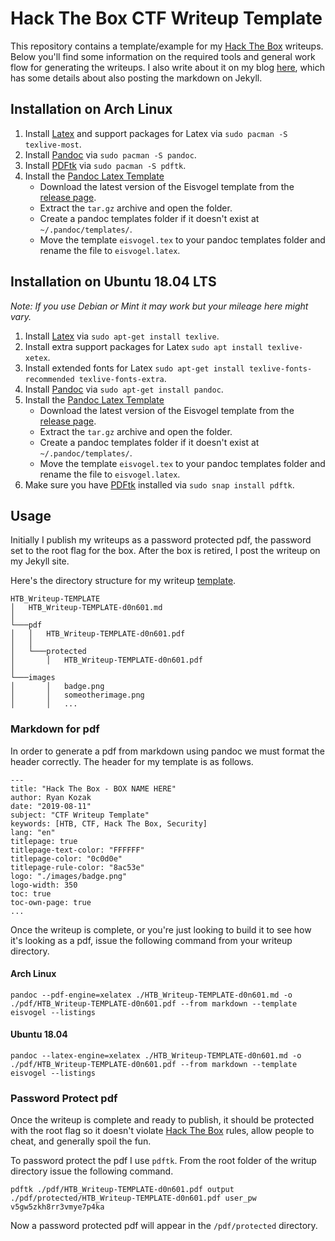 # Hack The Box CTF Writeup Template
This repository contains a template/example for my [Hack The Box](https://hackthebox.eu) writeups. Below you'll find some information on the required tools and general work flow for generating the writeups. I also write about it on my blog [here](https://ryankozak.com/how-i-do-my-ctf-writeups/), which has some details about also posting the markdown on Jekyll.

## Installation on Arch Linux
1. Install [Latex](https://www.latex-project.org/) and support packages for Latex via `sudo pacman -S texlive-most`.
2. Install [Pandoc](https://pandoc.org/) via `sudo pacman -S pandoc`.
3. Install [PDFtk](https://www.pdflabs.com/tools/pdftk-the-pdf-toolkit/) via `sudo pacman -S pdftk`.
4. Install the [Pandoc Latex Template](https://github.com/Wandmalfarbe/pandoc-latex-template)
   * Download the latest version of the Eisvogel template from the [release page](https://github.com/Wandmalfarbe/pandoc-latex-template/releases/latest).
   * Extract the `tar.gz` archive and open the folder.
   * Create a pandoc templates folder if it doesn't exist at `~/.pandoc/templates/`.
   * Move the template `eisvogel.tex` to your pandoc templates folder and rename the file to `eisvogel.latex`.


## Installation on Ubuntu 18.04 LTS
*Note: If you use Debian or Mint it may work but your mileage here might vary.*

1. Install [Latex](https://www.latex-project.org/) via `sudo apt-get install texlive`.
2. Install extra support packages for Latex  `sudo apt install texlive-xetex`.
3. Install extended fonts for Latex `sudo apt-get install texlive-fonts-recommended texlive-fonts-extra`.
4. Install [Pandoc](https://pandoc.org/) via `sudo apt-get install pandoc`.
5. Install the [Pandoc Latex Template](https://github.com/Wandmalfarbe/pandoc-latex-template)
   * Download the latest version of the Eisvogel template from the [release page](https://github.com/Wandmalfarbe/pandoc-latex-template/releases/latest).
   * Extract the `tar.gz` archive and open the folder.
   * Create a pandoc templates folder if it doesn't exist at `~/.pandoc/templates/`.
   * Move the template `eisvogel.tex` to your pandoc templates folder and rename the file to `eisvogel.latex`.
6. Make sure you have [PDFtk](https://www.pdflabs.com/tools/pdftk-the-pdf-toolkit/) installed via `sudo snap install pdftk`.


## Usage
Initially I publish my writeups as a password protected pdf, the password set to the root flag for the box. After the box is retired, I post the writeup on my Jekyll site.

Here's the directory structure for my writeup [template](https://github.com/d0n601/HTB_Writeup-Template).

```
HTB_Writeup-TEMPLATE
│   HTB_Writeup-TEMPLATE-d0n601.md   
│
└───pdf
│   │   HTB_Writeup-TEMPLATE-d0n601.pdf
│   │
│   └───protected
│       │   HTB_Writeup-TEMPLATE-d0n601.pdf
│   
└───images
│       │   badge.png
│       │   someotherimage.png
│       │   ...
```

### Markdown for pdf
In order to generate a pdf from markdown using pandoc we must format the header correctly. The header for my template is as follows.

```
---
title: "Hack The Box - BOX NAME HERE"
author: Ryan Kozak
date: "2019-08-11"
subject: "CTF Writeup Template"
keywords: [HTB, CTF, Hack The Box, Security]
lang: "en"
titlepage: true
titlepage-text-color: "FFFFFF"
titlepage-color: "0c0d0e"
titlepage-rule-color: "8ac53e"
logo: "./images/badge.png"
logo-width: 350
toc: true
toc-own-page: true
...
```

Once the writeup is complete, or you're just looking to build it to see how it's looking as a pdf, issue the following command from your writeup directory.
#### Arch Linux
`pandoc --pdf-engine=xelatex ./HTB_Writeup-TEMPLATE-d0n601.md -o ./pdf/HTB_Writeup-TEMPLATE-d0n601.pdf --from markdown --template eisvogel --listings`  

#### Ubuntu 18.04
`pandoc --latex-engine=xelatex ./HTB_Writeup-TEMPLATE-d0n601.md -o ./pdf/HTB_Writeup-TEMPLATE-d0n601.pdf --from markdown --template eisvogel --listings`


### Password Protect pdf
Once the writeup is complete and ready to publish, it should be protected with the root flag so it doesn't violate [Hack The Box](https://hackthebox.eu) rules, allow people to cheat, and generally spoil the fun.

To password protect the pdf I use `pdftk`. From the root folder of the writup directory issue the following command.

`pdftk ./pdf/HTB_Writeup-TEMPLATE-d0n601.pdf output ./pdf/protected/HTB_Writeup-TEMPLATE-d0n601.pdf user_pw v5gw5zkh8rr3vmye7p4ka`

Now a password protected pdf will appear in the `/pdf/protected` directory.
